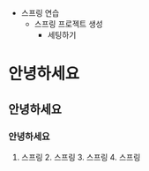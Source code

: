 - 스프링 연습
  - 스프링 프로젝트 생성 
    - 세팅하기 

# 안녕하세요
## 안녕하세요
### 안녕하세요

1. 스프링
   2. 스프링
   3. 스프링
      4. 스프링
